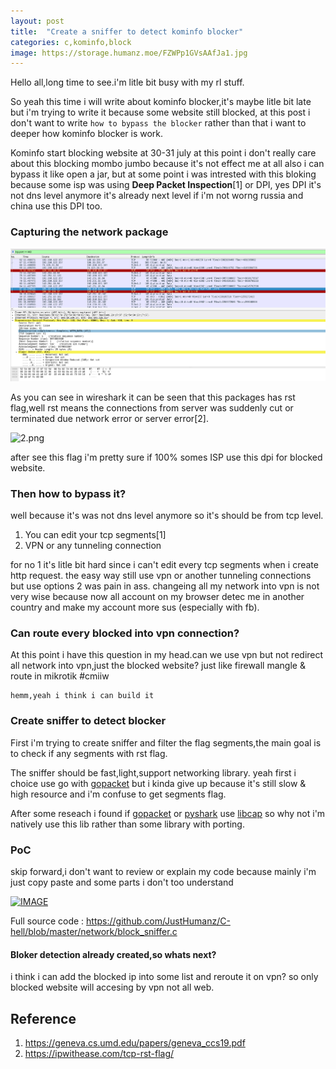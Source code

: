 ```yaml
---
layout: post
title:  "Create a sniffer to detect kominfo blocker"
categories: c,kominfo,block
image: https://storage.humanz.moe/FZWPp1GVsAAfJa1.jpg
---
```

Hello all,long time to see.i'm litle bit busy with my rl stuff.

So yeah this time i will write about kominfo blocker,it's maybe litle bit late but i'm trying to write it because some website still blocked, at this post i don't want to write `how to bypass the blocker` rather than that i want to deeper how kominfo blocker is work.

Kominfo start blocking website at 30-31 july at this point i don't really care about this blocking mombo jumbo because it's not effect me at all also i can bypass it like open a jar, but at some point i was intrested with this bloking because some isp was using **Deep Packet Inspection**[1] or DPI, yes DPI it's not dns level anymore it's already next level if i'm not worng russia and china use this DPI too.

### Capturing the network package
![1.png](../../assets/img/komintol/1.png)

As you can see in wireshark it can be seen that this packages has rst flag,well rst means the connections from server was suddenly cut or terminated due network error or server error[2].

![2.png](https://i2.wp.com/ipwithease.com/wp-content/uploads/2020/09/TCP-RST-FLAG1.jpg?w=800&ssl=1)


after see this flag i'm pretty sure if 100% somes ISP use this dpi for blocked website. 

### Then how to bypass it?
well because it's was not dns level anymore so it's should be from tcp level.

1. You can edit your tcp segments[1]
2. VPN or any tunneling connection

for no 1 it's litle bit hard since i can't edit every tcp segments when i create http request. the easy way still use vpn or another tunneling connections but use options 2 was pain in ass. changeing all my network into vpn is not very wise because now all account on my browser detec me in another country and make my account more sus (especially with fb).

### Can route every blocked into vpn connection?
At this point i have this question in my head.can we use vpn but not redirect all network into vpn,just the blocked website? just like firewall mangle & route in mikrotik #cmiiw

```
hemm,yeah i think i can build it
```

### Create sniffer to detect blocker
First i'm trying to create sniffer and filter the flag segments,the main goal is to check if any segments with rst flag.

The sniffer should be fast,light,support networking library. yeah first i choice use go with [gopacket](https://github.com/google/gopacket) but i kinda give up because it's still slow & high resource and i'm confuse to get segments flag.

After some reseach i found if [gopacket](https://github.com/google/gopacket) or [pyshark](https://github.com/KimiNewt/pyshark) use [libcap](https://man7.org/linux/man-pages/man3/libcap.3.html) so why not i'm natively use this lib rather than some library with porting.

### PoC
skip forward,i don't want to review or explain my code because mainly i'm just copy paste and some parts i don't too understand

[![IMAGE](https://i3.ytimg.com/vi/N-Oo62eh-uk/maxresdefault.jpg)](https://www.youtube.com/watch?v=N-Oo62eh-uk "Network sniffer with C")

Full source code : https://github.com/JustHumanz/C-hell/blob/master/network/block_sniffer.c

#### Bloker detection already created,so whats next?
i think i can add the blocked ip into some list and reroute it on vpn? so only blocked website will accesing by vpn not all web.


## Reference
1. https://geneva.cs.umd.edu/papers/geneva_ccs19.pdf
2. https://ipwithease.com/tcp-rst-flag/
